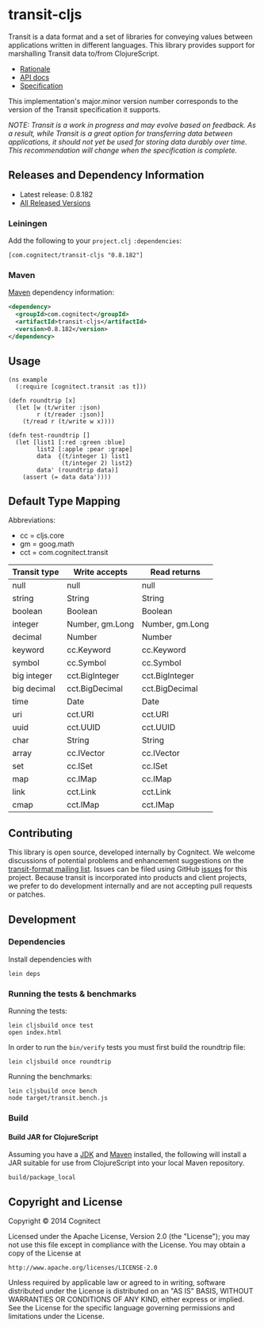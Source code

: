# transit-cljs

Transit is a data format and a set of libraries for conveying values between applications written in different languages. This library provides support for marshalling Transit data to/from ClojureScript.

* [Rationale](http://blog.cognitect.com/blog/2014/7/22/transit)
* [API docs](http://cognitect.github.io/transit-cljs/)
* [Specification](http://github.com/cognitect/transit-format)

This implementation's major.minor version number corresponds to the version of the Transit specification it supports.

_NOTE: Transit is a work in progress and may evolve based on feedback.
As a result, while Transit is a great option for transferring data
between applications, it should not yet be used for storing data
durably over time. This recommendation will change when the
specification is complete._ 

## Releases and Dependency Information

* Latest release: 0.8.182
* [All Released Versions](http://search.maven.org/#search%7Cgav%7C1%7Cg%3A%22com.cognitect%22%20AND%20a%3A%22transit-cljs%22)

### Leiningen

Add the following to your `project.clj` `:dependencies`:

```
[com.cognitect/transit-cljs "0.8.182"]
```

### Maven

[Maven](http://maven.apache.org/) dependency information:

```xml
<dependency>
  <groupId>com.cognitect</groupId>
  <artifactId>transit-cljs</artifactId>
  <version>0.8.182</version>
</dependency>
```

## Usage

```clojurescript
(ns example
  (:require [cognitect.transit :as t]))

(defn roundtrip [x]
  (let [w (t/writer :json)
        r (t/reader :json)]
    (t/read r (t/write w x))))

(defn test-roundtrip []
  (let [list1 [:red :green :blue]
        list2 [:apple :pear :grape]
        data  {(t/integer 1) list1
               (t/integer 2) list2}
        data' (roundtrip data)]
    (assert (= data data'))))
```

## Default Type Mapping

Abbreviations:
* cc = cljs.core
* gm = goog.math
* cct = com.cognitect.transit

|Transit type|Write accepts|Read returns|
|------------|-------------|------------|
|null|null|null|
|string|String|String|
|boolean|Boolean|Boolean|
|integer|Number, gm.Long|Number, gm.Long|
|decimal|Number|Number|
|keyword|cc.Keyword|cc.Keyword|
|symbol|cc.Symbol|cc.Symbol|
|big integer|cct.BigInteger|cct.BigInteger|
|big decimal|cct.BigDecimal|cct.BigDecimal|
|time|Date|Date|
|uri|cct.URI|cct.URI|
|uuid|cct.UUID|cct.UUID|
|char|String|String|
|array|cc.IVector|cc.IVector|
|set|cc.ISet|cc.ISet|
|map|cc.IMap|cc.IMap|
|link|cct.Link|cct.Link|
|cmap|cct.IMap|cct.IMap|

## Contributing 

This library is open source, developed internally by Cognitect. We welcome discussions of potential problems and enhancement suggestions on the [transit-format mailing list](https://groups.google.com/forum/#!forum/transit-format). Issues can be filed using GitHub [issues](https://github.com/cognitect/transit-cljs/issues) for this project. Because transit is incorporated into products and client projects, we prefer to do development internally and are not accepting pull requests or patches.


## Development

### Dependencies

Install dependencies with

```
lein deps
```

### Running the tests & benchmarks

Running the tests:

```
lein cljsbuild once test
open index.html
```

In order to run the `bin/verify` tests you must first build the
roundtrip file:

```
lein cljsbuild once roundtrip
```

Running the benchmarks:

```
lein cljsbuild once bench
node target/transit.bench.js
```

### Build

#### Build JAR for ClojureScript

Assuming you have a
[JDK](http://www.oracle.com/technetwork/java/javaee/downloads/java-ee-sdk-6u3-jdk-7u1-downloads-523391.html)
and [Maven](http://maven.apache.org) installed, the following will
install a JAR suitable for use from ClojureScript into your local
Maven repository.

```
build/package_local
```

## Copyright and License

Copyright © 2014 Cognitect

Licensed under the Apache License, Version 2.0 (the "License");
you may not use this file except in compliance with the License.
You may obtain a copy of the License at

    http://www.apache.org/licenses/LICENSE-2.0

Unless required by applicable law or agreed to in writing, software
distributed under the License is distributed on an "AS IS" BASIS,
WITHOUT WARRANTIES OR CONDITIONS OF ANY KIND, either express or implied.
See the License for the specific language governing permissions and
limitations under the License.
